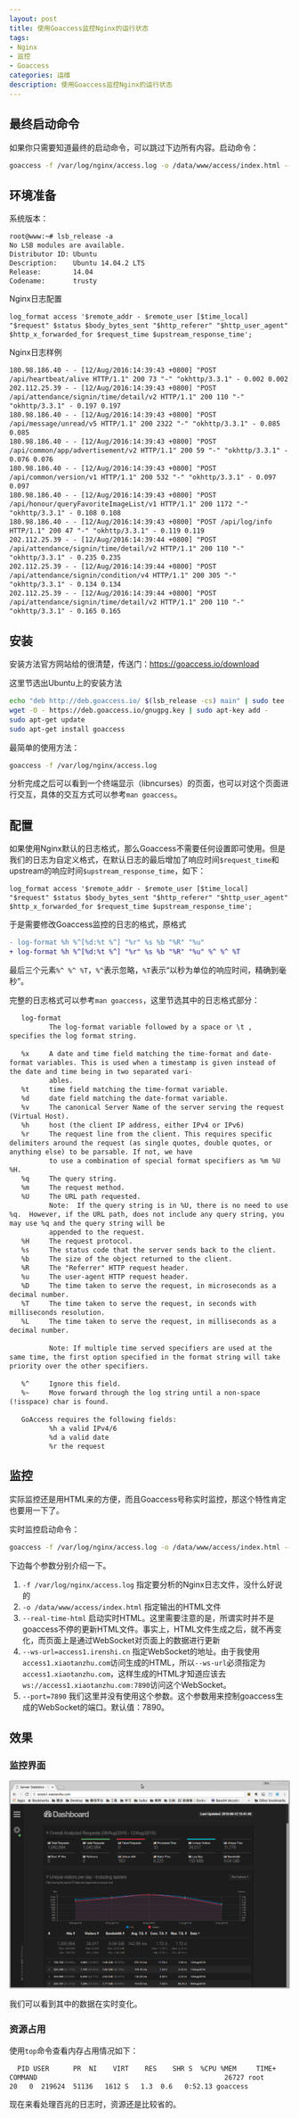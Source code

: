 ```yaml
---
layout: post
title: 使用Goaccess监控Nginx的运行状态
tags:
- Nginx
- 监控
- Goaccess
categories: 运维
description: 使用Goaccess监控Nginx的运行状态
---
```

## 最终启动命令

如果你只需要知道最终的启动命令，可以跳过下边所有内容。启动命令：
```bash
goaccess -f /var/log/nginx/access.log -o /data/www/access/index.html --real-time-html --ws-url=access1.xiaotanzhu.com
```

## 环境准备
系统版本：
```
root@www:~# lsb_release -a
No LSB modules are available.
Distributor ID: Ubuntu
Description:    Ubuntu 14.04.2 LTS
Release:        14.04
Codename:       trusty
```
Nginx日志配置
```nginx
log_format access '$remote_addr - $remote_user [$time_local] "$request" $status $body_bytes_sent "$http_referer" "$http_user_agent" $http_x_forwarded_for $request_time $upstream_response_time';
```
Nginx日志样例
```
180.98.186.40 - - [12/Aug/2016:14:39:43 +0800] "POST /api/heartbeat/alive HTTP/1.1" 200 73 "-" "okhttp/3.3.1" - 0.002 0.002
202.112.25.39 - - [12/Aug/2016:14:39:43 +0800] "POST /api/attendance/signin/time/detail/v2 HTTP/1.1" 200 110 "-" "okhttp/3.3.1" - 0.197 0.197
180.98.186.40 - - [12/Aug/2016:14:39:43 +0800] "POST /api/message/unread/v5 HTTP/1.1" 200 2322 "-" "okhttp/3.3.1" - 0.085 0.085
180.98.186.40 - - [12/Aug/2016:14:39:43 +0800] "POST /api/common/app/advertisement/v2 HTTP/1.1" 200 59 "-" "okhttp/3.3.1" - 0.076 0.076
180.98.186.40 - - [12/Aug/2016:14:39:43 +0800] "POST /api/common/version/v1 HTTP/1.1" 200 532 "-" "okhttp/3.3.1" - 0.097 0.097
180.98.186.40 - - [12/Aug/2016:14:39:43 +0800] "POST /api/honour/queryFavoriteImageList/v1 HTTP/1.1" 200 1172 "-" "okhttp/3.3.1" - 0.108 0.108
180.98.186.40 - - [12/Aug/2016:14:39:43 +0800] "POST /api/log/info HTTP/1.1" 200 47 "-" "okhttp/3.3.1" - 0.119 0.119
202.112.25.39 - - [12/Aug/2016:14:39:44 +0800] "POST /api/attendance/signin/time/detail/v2 HTTP/1.1" 200 110 "-" "okhttp/3.3.1" - 0.235 0.235
202.112.25.39 - - [12/Aug/2016:14:39:44 +0800] "POST /api/attendance/signin/condition/v4 HTTP/1.1" 200 305 "-" "okhttp/3.3.1" - 0.134 0.134
202.112.25.39 - - [12/Aug/2016:14:39:44 +0800] "POST /api/attendance/signin/time/detail/v2 HTTP/1.1" 200 110 "-" "okhttp/3.3.1" - 0.165 0.165
```
## 安装

安装方法官方网站给的很清楚，传送门：https://goaccess.io/download

这里节选出Ubuntu上的安装方法
```bash
echo "deb http://deb.goaccess.io/ $(lsb_release -cs) main" | sudo tee -a /etc/apt/sources.list.d/goaccess.list
wget -O - https://deb.goaccess.io/gnugpg.key | sudo apt-key add - 
sudo apt-get update
sudo apt-get install goaccess
```
最简单的使用方法：
```bash
goaccess -f /var/log/nginx/access.log
```
分析完成之后可以看到一个终端显示（libncurses）的页面，也可以对这个页面进行交互，具体的交互方式可以参考`man goaccess`。

## 配置

如果使用Nginx默认的日志格式，那么Goaccess不需要任何设置即可使用。但是我们的日志为自定义格式，在默认日志的最后增加了响应时间`$request_time`和upstream的响应时间`$upstream_response_time`，如下：
```nginx
log_format access '$remote_addr - $remote_user [$time_local] "$request" $status $body_bytes_sent "$http_referer" "$http_user_agent" $http_x_forwarded_for $request_time $upstream_response_time';
```

于是需要修改Goaccess监控的日志的格式，原格式
```diff
- log-format %h %^[%d:%t %^] "%r" %s %b "%R" "%u"
+ log-format %h %^[%d:%t %^] "%r" %s %b "%R" "%u" %^ %^ %T
```
最后三个元素`%^ %^ %T`，`%^`表示忽略，`%T`表示“以秒为单位的响应时间，精确到毫秒”。

完整的日志格式可以参考`man goaccess`，这里节选其中的日志格式部分：

       log-format
              The log-format variable followed by a space or \t , specifies the log format string.

       %x     A date and time field matching the time-format and date-format variables. This is used when a timestamp is given instead of the date and time being in two separated vari‐
              ables.
       %t     time field matching the time-format variable.
       %d     date field matching the date-format variable.
       %v     The canonical Server Name of the server serving the request (Virtual Host).
       %h     host (the client IP address, either IPv4 or IPv6)
       %r     The request line from the client. This requires specific delimiters around the request (as single quotes, double quotes, or anything else) to be parsable. If not, we have
              to use a combination of special format specifiers as %m %U %H.
       %q     The query string.
       %m     The request method.
       %U     The URL path requested.
              Note:  If the query string is in %U, there is no need to use %q.  However, if the URL path, does not include any query string, you may use %q and the query string will be
              appended to the request.
       %H     The request protocol.
       %s     The status code that the server sends back to the client.
       %b     The size of the object returned to the client.
       %R     The "Referrer" HTTP request header.
       %u     The user-agent HTTP request header.
       %D     The time taken to serve the request, in microseconds as a decimal number.
       %T     The time taken to serve the request, in seconds with milliseconds resolution.
       %L     The time taken to serve the request, in milliseconds as a decimal number.

              Note: If multiple time served specifiers are used at the same time, the first option specified in the format string will take priority over the other specifiers.

       %^     Ignore this field.
       %~     Move forward through the log string until a non-space (!isspace) char is found.

       GoAccess requires the following fields:
              %h a valid IPv4/6
              %d a valid date
              %r the request


## 监控

实际监控还是用HTML来的方便，而且Goaccess号称实时监控，那这个特性肯定也要用一下了。

实时监控启动命令：
```bash
goaccess -f /var/log/nginx/access.log -o /data/www/access/index.html --real-time-html --ws-url=access1.xiaotanzhu.com
```

下边每个参数分别介绍一下。

1. `-f /var/log/nginx/access.log` 指定要分析的Nginx日志文件，没什么好说的
2. `-o /data/www/access/index.html` 指定输出的HTML文件
3. `--real-time-html` 启动实时HTML。这里需要注意的是，所谓实时并不是goaccess不停的更新HTML文件。事实上，HTML文件生成之后，就不再变化，而页面上是通过WebSocket对页面上的数据进行更新
4. `--ws-url=access1.irenshi.cn` 指定WebSocket的地址。由于我使用`access1.xiaotanzhu.com`访问生成的HTML，所以`--ws-url`必须指定为`access1.xiaotanzhu.com`，这样生成的HTML才知道应该去`ws://access1.xiaotanzhu.com:7890`访问这个WebSocket。
5. `--port=7890` 我们这里并没有使用这个参数。这个参数用来控制goaccess生成的WebSocket的端口。默认值：7890。

## 效果

### 监控界面

![](/upload/images/10.png)

我们可以看到其中的数据在实时变化。

### 资源占用

使用`top`命令查看内存占用情况如下：
```
  PID USER      PR  NI    VIRT    RES    SHR S  %CPU %MEM     TIME+ COMMAND                                               26727 root      20   0  219624  51136   1612 S   1.3  0.6   0:52.13 goaccess
```
现在来看处理百兆的日志时，资源还是比较省的。
